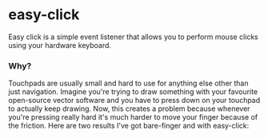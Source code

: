 # easy-click
Easy click is a simple event listener that allows you to perform mouse clicks using your hardware keyboard.

### Why?
Touchpads are usually small and hard to use for anything else other than just navigation. Imagine you're trying to draw something with your favourite open-source vector software and you have to press down on your touchpad to actually keep drawing. Now, this creates a problem because whenever you're pressing really hard it's much harder to move your finger because of the friction. Here are two results I've got bare-finger and with easy-click:

